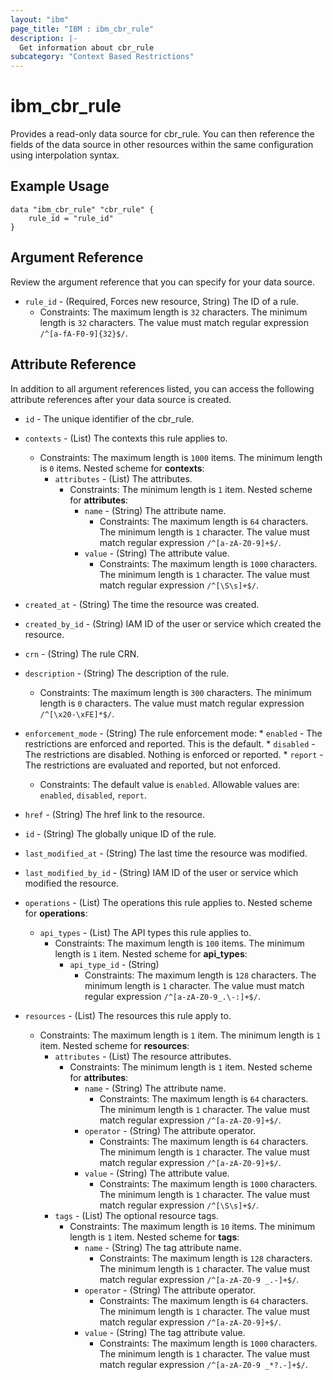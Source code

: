 ```yaml
---
layout: "ibm"
page_title: "IBM : ibm_cbr_rule"
description: |-
  Get information about cbr_rule
subcategory: "Context Based Restrictions"
---
```


# ibm_cbr_rule

Provides a read-only data source for cbr_rule. You can then reference the fields of the data source in other resources within the same configuration using interpolation syntax.

## Example Usage

```hcl
data "ibm_cbr_rule" "cbr_rule" {
	rule_id = "rule_id"
}
```

## Argument Reference

Review the argument reference that you can specify for your data source.

* `rule_id` - (Required, Forces new resource, String) The ID of a rule.
  * Constraints: The maximum length is `32` characters. The minimum length is `32` characters. The value must match regular expression `/^[a-fA-F0-9]{32}$/`.

## Attribute Reference

In addition to all argument references listed, you can access the following attribute references after your data source is created.

* `id` - The unique identifier of the cbr_rule.
* `contexts` - (List) The contexts this rule applies to.
  * Constraints: The maximum length is `1000` items. The minimum length is `0` items.
Nested scheme for **contexts**:
	* `attributes` - (List) The attributes.
	  * Constraints: The minimum length is `1` item.
	Nested scheme for **attributes**:
		* `name` - (String) The attribute name.
		  * Constraints: The maximum length is `64` characters. The minimum length is `1` character. The value must match regular expression `/^[a-zA-Z0-9]+$/`.
		* `value` - (String) The attribute value.
		  * Constraints: The maximum length is `1000` characters. The minimum length is `1` character. The value must match regular expression `/^[\S\s]+$/`.

* `created_at` - (String) The time the resource was created.

* `created_by_id` - (String) IAM ID of the user or service which created the resource.

* `crn` - (String) The rule CRN.

* `description` - (String) The description of the rule.
  * Constraints: The maximum length is `300` characters. The minimum length is `0` characters. The value must match regular expression `/^[\x20-\xFE]*$/`.

* `enforcement_mode` - (String) The rule enforcement mode: * `enabled` - The restrictions are enforced and reported. This is the default. * `disabled` - The restrictions are disabled. Nothing is enforced or reported. * `report` - The restrictions are evaluated and reported, but not enforced.
  * Constraints: The default value is `enabled`. Allowable values are: `enabled`, `disabled`, `report`.

* `href` - (String) The href link to the resource.

* `id` - (String) The globally unique ID of the rule.

* `last_modified_at` - (String) The last time the resource was modified.

* `last_modified_by_id` - (String) IAM ID of the user or service which modified the resource.

* `operations` - (List) The operations this rule applies to.
Nested scheme for **operations**:
	* `api_types` - (List) The API types this rule applies to.
	  * Constraints: The maximum length is `100` items. The minimum length is `1` item.
	Nested scheme for **api_types**:
		* `api_type_id` - (String)
		  * Constraints: The maximum length is `128` characters. The minimum length is `1` character. The value must match regular expression `/^[a-zA-Z0-9_.\-:]+$/`.

* `resources` - (List) The resources this rule apply to.
  * Constraints: The maximum length is `1` item. The minimum length is `1` item.
Nested scheme for **resources**:
	* `attributes` - (List) The resource attributes.
	  * Constraints: The minimum length is `1` item.
	Nested scheme for **attributes**:
		* `name` - (String) The attribute name.
		  * Constraints: The maximum length is `64` characters. The minimum length is `1` character. The value must match regular expression `/^[a-zA-Z0-9]+$/`.
		* `operator` - (String) The attribute operator.
		  * Constraints: The maximum length is `64` characters. The minimum length is `1` character. The value must match regular expression `/^[a-zA-Z0-9]+$/`.
		* `value` - (String) The attribute value.
		  * Constraints: The maximum length is `1000` characters. The minimum length is `1` character. The value must match regular expression `/^[\S\s]+$/`.
	* `tags` - (List) The optional resource tags.
	  * Constraints: The maximum length is `10` items. The minimum length is `1` item.
	Nested scheme for **tags**:
		* `name` - (String) The tag attribute name.
		  * Constraints: The maximum length is `128` characters. The minimum length is `1` character. The value must match regular expression `/^[a-zA-Z0-9 _.-]+$/`.
		* `operator` - (String) The attribute operator.
		  * Constraints: The maximum length is `64` characters. The minimum length is `1` character. The value must match regular expression `/^[a-zA-Z0-9]+$/`.
		* `value` - (String) The tag attribute value.
		  * Constraints: The maximum length is `1000` characters. The minimum length is `1` character. The value must match regular expression `/^[a-zA-Z0-9 _*?.-]+$/`.

